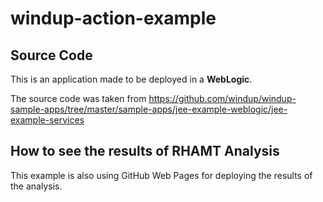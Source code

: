 # windup-action-example

## Source Code
This is an application made to be deployed in a **WebLogic**.

The source code was taken from https://github.com/windup/windup-sample-apps/tree/master/sample-apps/jee-example-weblogic/jee-example-services

## How to see the results of RHAMT Analysis
This example is also using GitHub Web Pages for deploying the results of the analysis.
